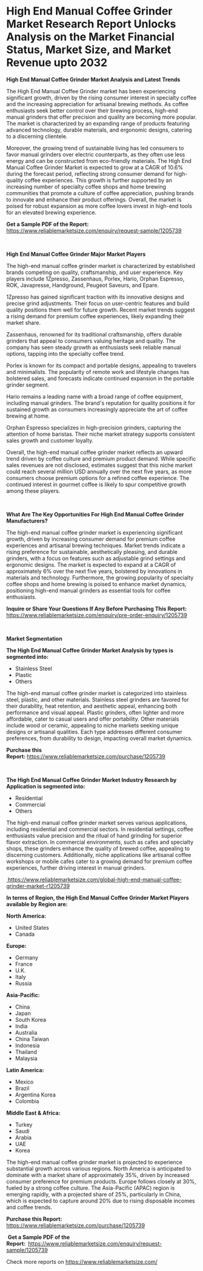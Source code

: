 <p><h1>High End Manual Coffee Grinder Market Research Report Unlocks Analysis on the Market Financial Status, Market Size, and Market Revenue upto 2032</h1></p><p><strong>High End Manual Coffee Grinder Market Analysis and Latest Trends</strong></p>
<p><p>The High End Manual Coffee Grinder market has been experiencing significant growth, driven by the rising consumer interest in specialty coffee and the increasing appreciation for artisanal brewing methods. As coffee enthusiasts seek better control over their brewing process, high-end manual grinders that offer precision and quality are becoming more popular. The market is characterized by an expanding range of products featuring advanced technology, durable materials, and ergonomic designs, catering to a discerning clientele.</p><p>Moreover, the growing trend of sustainable living has led consumers to favor manual grinders over electric counterparts, as they often use less energy and can be constructed from eco-friendly materials. The High End Manual Coffee Grinder Market is expected to grow at a CAGR of 10.6% during the forecast period, reflecting strong consumer demand for high-quality coffee experiences. This growth is further supported by an increasing number of specialty coffee shops and home brewing communities that promote a culture of coffee appreciation, pushing brands to innovate and enhance their product offerings. Overall, the market is poised for robust expansion as more coffee lovers invest in high-end tools for an elevated brewing experience.</p></p>
<p><strong>Get a Sample PDF of the Report:&nbsp;</strong> <a href="https://www.reliablemarketsize.com/enquiry/request-sample/1205739?utm_campaign=2242&utm_medium=2&utm_source=Github&utm_content=ia&utm_term=07022025&utm_id=high-end-manual-coffee-grinder">https://www.reliablemarketsize.com/enquiry/request-sample/1205739</a></p>
<p>&nbsp;</p>
<p><strong>High End Manual Coffee Grinder Major Market Players</strong></p>
<p><p>The high-end manual coffee grinder market is characterized by established brands competing on quality, craftsmanship, and user experience. Key players include 1Zpresso, Zassenhaus, Porlex, Hario, Orphan Espresso, ROK, Javapresse, Handground, Peugeot Saveurs, and Epare.</p><p>1Zpresso has gained significant traction with its innovative designs and precise grind adjustments. Their focus on user-centric features and build quality positions them well for future growth. Recent market trends suggest a rising demand for premium coffee experiences, likely expanding their market share.</p><p>Zassenhaus, renowned for its traditional craftsmanship, offers durable grinders that appeal to consumers valuing heritage and quality. The company has seen steady growth as enthusiasts seek reliable manual options, tapping into the specialty coffee trend.</p><p>Porlex is known for its compact and portable designs, appealing to travelers and minimalists. The popularity of remote work and lifestyle changes has bolstered sales, and forecasts indicate continued expansion in the portable grinder segment.</p><p>Hario remains a leading name with a broad range of coffee equipment, including manual grinders. The brand's reputation for quality positions it for sustained growth as consumers increasingly appreciate the art of coffee brewing at home.</p><p>Orphan Espresso specializes in high-precision grinders, capturing the attention of home baristas. Their niche market strategy supports consistent sales growth and customer loyalty.</p><p>Overall, the high-end manual coffee grinder market reflects an upward trend driven by coffee culture and premium product demand. While specific sales revenues are not disclosed, estimates suggest that this niche market could reach several million USD annually over the next five years, as more consumers choose premium options for a refined coffee experience. The continued interest in gourmet coffee is likely to spur competitive growth among these players.</p></p>
<p>&nbsp;</p>
<p><strong>What Are The Key Opportunities For High End Manual Coffee Grinder Manufacturers?</strong></p>
<p><p>The high-end manual coffee grinder market is experiencing significant growth, driven by increasing consumer demand for premium coffee experiences and artisanal brewing techniques. Market trends indicate a rising preference for sustainable, aesthetically pleasing, and durable grinders, with a focus on features such as adjustable grind settings and ergonomic designs. The market is expected to expand at a CAGR of approximately 6% over the next five years, bolstered by innovations in materials and technology. Furthermore, the growing popularity of specialty coffee shops and home brewing is poised to enhance market dynamics, positioning high-end manual grinders as essential tools for coffee enthusiasts.</p></p>
<p><strong>Inquire or Share Your Questions If Any Before Purchasing This Report:</strong> <a href="https://www.reliablemarketsize.com/enquiry/pre-order-enquiry/1205739?utm_campaign=2242&utm_medium=2&utm_source=Github&utm_content=ia&utm_term=07022025&utm_id=high-end-manual-coffee-grinder">https://www.reliablemarketsize.com/enquiry/pre-order-enquiry/1205739</a></p>
<p>&nbsp;</p>
<p><strong>Market Segmentation</strong></p>
<p><strong>The High End Manual Coffee Grinder Market Analysis by types is segmented into:</strong></p>
<p><ul><li>Stainless Steel</li><li>Plastic</li><li>Others</li></ul></p>
<p><p>The high-end manual coffee grinder market is categorized into stainless steel, plastic, and other materials. Stainless steel grinders are favored for their durability, heat retention, and aesthetic appeal, enhancing both performance and visual appeal. Plastic grinders, often lighter and more affordable, cater to casual users and offer portability. Other materials include wood or ceramic, appealing to niche markets seeking unique designs or artisanal qualities. Each type addresses different consumer preferences, from durability to design, impacting overall market dynamics.</p></p>
<p><strong>Purchase this Report:&nbsp;</strong><a href="https://www.reliablemarketsize.com/purchase/1205739?utm_campaign=2242&utm_medium=2&utm_source=Github&utm_content=ia&utm_term=07022025&utm_id=high-end-manual-coffee-grinder">https://www.reliablemarketsize.com/purchase/1205739</a></p>
<p>&nbsp;</p>
<p><strong>The High End Manual Coffee Grinder Market Industry Research by Application is segmented into:</strong></p>
<p><ul><li>Residential</li><li>Commercial</li><li>Others</li></ul></p>
<p><p>The high-end manual coffee grinder market serves various applications, including residential and commercial sectors. In residential settings, coffee enthusiasts value precision and the ritual of hand grinding for superior flavor extraction. In commercial environments, such as cafes and specialty shops, these grinders enhance the quality of brewed coffee, appealing to discerning customers. Additionally, niche applications like artisanal coffee workshops or mobile cafes cater to a growing demand for premium coffee experiences, further driving interest in manual grinders.</p></p>
<p><a href="https://www.reliablemarketsize.com/global-high-end-manual-coffee-grinder-market-r1205739?utm_campaign=2242&utm_medium=2&utm_source=Github&utm_content=ia&utm_term=07022025&utm_id=high-end-manual-coffee-grinder">&nbsp;https://www.reliablemarketsize.com/global-high-end-manual-coffee-grinder-market-r1205739</a></p>
<p><strong>In terms of Region, the High End Manual Coffee Grinder Market Players available by Region are:</strong></p>
<p>
    <p> <strong> North America: </strong>
        <ul>
            <li>United States</li>
            <li>Canada</li>
        </ul>
        </p> 
    <p> <strong> Europe: </strong>
        <ul>
            <li>Germany</li>
            <li>France</li>
            <li>U.K.</li>
            <li>Italy</li>
            <li>Russia</li>
        </ul>
        </p> 
    <p> <strong> Asia-Pacific: </strong>
        <ul>
            <li>China</li>
            <li>Japan</li>
            <li>South Korea</li>
            <li>India</li>
            <li>Australia</li>
            <li>China Taiwan</li>
            <li>Indonesia</li>
            <li>Thailand</li>
            <li>Malaysia</li>
        </ul>
        </p> 
    <p> <strong> Latin America: </strong>
        <ul>
            <li>Mexico</li>
            <li>Brazil</li>
            <li>Argentina Korea</li>
            <li>Colombia</li>
        </ul>
        </p> 
    <p> <strong> Middle East & Africa: </strong>
        <ul>
            <li>Turkey</li>
            <li>Saudi</li>
            <li>Arabia</li>
            <li>UAE</li>
            <li>Korea</li>
        </ul>
    </p>
    </p>
<p><p>The high-end manual coffee grinder market is projected to experience substantial growth across various regions. North America is anticipated to dominate with a market share of approximately 35%, driven by increased consumer preference for premium products. Europe follows closely at 30%, fueled by a strong coffee culture. The Asia-Pacific (APAC) region is emerging rapidly, with a projected share of 25%, particularly in China, which is expected to capture around 20% due to rising disposable incomes and coffee trends.</p></p>
<p><strong>Purchase this Report: </strong><a href="https://www.reliablemarketsize.com/purchase/1205739?utm_campaign=2242&utm_medium=2&utm_source=Github&utm_content=ia&utm_term=07022025&utm_id=high-end-manual-coffee-grinder">https://www.reliablemarketsize.com/purchase/1205739</a></p>
<p>&nbsp;<strong>Get a Sample PDF of the Report:&nbsp;&nbsp;</strong><a href="https://www.reliablemarketsize.com/enquiry/request-sample/1205739?utm_campaign=2242&utm_medium=2&utm_source=Github&utm_content=ia&utm_term=07022025&utm_id=high-end-manual-coffee-grinder">https://www.reliablemarketsize.com/enquiry/request-sample/1205739</a></p>
<p><strong></strong></p>
<p>Check more reports on <a href="https://www.reliablemarketsize.com/?utm_campaign=2242&utm_medium=2&utm_source=Github&utm_content=ia&utm_term=07022025&utm_id=high-end-manual-coffee-grinder">https://www.reliablemarketsize.com/</a></p>